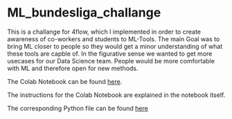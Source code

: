 # ML_bundesliga_challange

This is a challange for 4flow, which I implemented in order to create awareness of co-workers and students to ML-Tools.
The main Goal was to bring ML closer to people so they would get a minor understanding of what these tools are capble of. 
In the figurative sense we wanted to get more usecases for our Data Science team. 
People would be more comfortable with ML and therefore open for new methods. 

The Colab Notebook can be found [here][1].

The instructions for the Colab Notebook are explained in the notebook itself.

The corresponding Python file can be found [here][2]

[1]: https://github.com/knschuckmann/4flow_bundesliga/blob/master/ML_workshop_bundesliga.ipynb
[2]: https://github.com/knschuckmann/4flow_bundesliga/blob/master/ML_workshop_bundesliga.py
